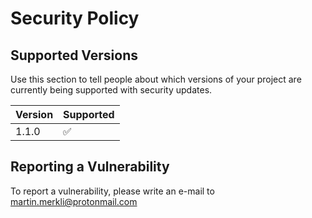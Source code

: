# Security Policy

## Supported Versions

Use this section to tell people about which versions of your project are
currently being supported with security updates.

| Version | Supported          |
| ------- | ------------------ |
| 1.1.0   | :white_check_mark: |

## Reporting a Vulnerability

To report a vulnerability, please write an e-mail to <martin.merkli@protonmail.com>
